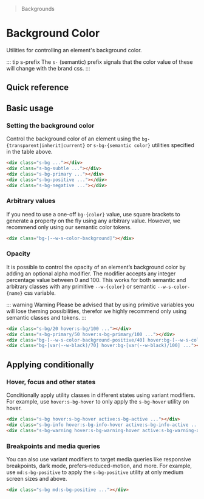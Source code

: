 > Backgrounds

# Background Color

Utilities for controlling an element's background color.

::: tip s-prefix
The `s-` (semantic) prefix signals that the color value of these will change with the brand css.
:::

## Quick reference

<background-color-table />

## Basic usage

### Setting the background color
Control the background color of an element using the `bg-{transparent|inherit|current}` or `s-bg-{semantic color}` utilities specified in the table above.

<example-container>
  <div class="grid grid-cols-5 gap-16 justify-items-center">
    <div class="h-80 w-80 border rounded-16 s-bg"></div>
    <div class="h-80 w-80 border rounded-16 s-bg-subtle"></div>
    <div class="h-80 w-80 border rounded-16 s-bg-primary"></div>
    <div class="h-80 w-80 border rounded-16 s-bg-positive"></div>
    <div class="h-80 w-80 border rounded-16 s-bg-negative"></div>
  </div>
</example-container>

```html
<div class="s-bg ..."></div>
<div class="s-bg-subtle ..."></div>
<div class="s-bg-primary ..."></div>
<div class="s-bg-positive ..."></div>
<div class="s-bg-negative ..."></div>
```

### Arbitrary values
If you need to use a one-off `bg-{color}` value, use square brackets to generate a property on the fly using any arbitrary value.
However, we recommend only using our semantic color tokens.

```html
<div class="bg-[--w-s-color-background]"></div>
```

### Opacity
It is possible to control the opacity of an element’s background color by adding an optional alpha modifier.
The modifier accepts any integer percentage value between 0 and 100.
This works for both semantic and arbitrary classes with any primitive `--w-{color}` or semantic `--w-s-color-{name}` css variable.

::: warning Warning
Please be advised that by using primitive variables you will lose theming possibilities, therefor we highly recommend only using semantic classes and tokens.
:::

<example-container class="bg-center bg-[url(./50s-scientists.jpg)]">
  <div class="grid grid-cols-4 gap-16 justify-items-center">
    <div class="s-bg/20 hover:s-bg/100 border h-80 w-80 rounded-16 backdrop-blur-s transition-colors ease-in-out duration-700"></div>
    <div class="s-bg-primary/50 hover:s-bg-primary/100 h-80 w-80 rounded-16 backdrop-blur-s transition-colors ease-in-out duration-700"></div>
    <div class="bg-[--w-s-color-background-positive/40] hover:bg-[--w-s-color-background-positive/100] h-80 w-80 rounded-16 backdrop-blur-s transition-colors ease-in-out duration-700"></div>
    <div class="bg-[var(--w-black)/70] hover:bg-[var(--w-black)/100] h-80 w-80 rounded-16 backdrop-blur-s transition-colors ease-in-out duration-700"></div>
  </div>
</example-container>

```html
<div class="s-bg/20 hover:s-bg/100 ..."></div>
<div class="s-bg-primary/50 hover:s-bg-primary/100 ..."></div>
<div class="bg-[--w-s-color-background-positive/40] hover:bg-[--w-s-color-background-positive/100] ..."></div>
<div class="bg-[var(--w-black)/70] hover:bg-[var(--w-black)/100] ..."></div>
```

## Applying conditionally

### Hover, focus and other states
Conditionally apply utility classes in different states using variant modifiers.
For example, use `hover:s-bg-hover` to only apply the `s-bg-hover` utility on hover.

<example-container>
  <div class="grid grid-cols-3 gap-16 justify-items-center">
    <div class="h-80 w-80 border rounded-16 s-bg hover:s-bg-hover active:s-bg-active"></div>
    <div class="h-80 w-80 border rounded-16 s-bg-info hover:s-bg-info-hover active:s-bg-info-active"></div>
    <div class="h-80 w-80 border rounded-16 s-bg-warning hover:s-bg-warning-hover active:s-bg-warning-active"></div>
  </div>
</example-container>

```html
<div class="s-bg hover:s-bg-hover active:s-bg-active ..."></div>
<div class="s-bg-info hover:s-bg-info-hover active:s-bg-info-active ..."></div>
<div class="s-bg-warning hover:s-bg-warning-hover active:s-bg-warning-active ..."></div>
```

### Breakpoints and media queries
You can also use variant modifiers to target media queries like responsive breakpoints, dark mode, prefers-reduced-motion, and more.
For example, use `md:s-bg-positive` to apply the `s-bg-positive` utility at only medium screen sizes and above.

<example-container>
  <div class="grid gap-16 justify-items-center">
    <div class="h-80 w-80 border rounded-16 s-bg md:s-bg-positive"></div>
  </div>
</example-container>

```html
<div class="s-bg md:s-bg-positive ..."></div>
```
